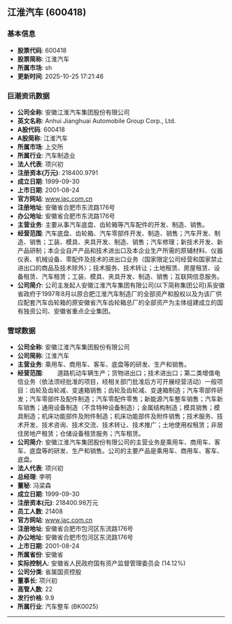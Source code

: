 ## 江淮汽车 (600418)

### 基本信息

- **股票代码**: 600418
- **股票简称**: 江淮汽车
- **所属市场**: sh
- **更新时间**: 2025-10-25 17:21:46

### 巨潮资讯数据

- **公司全称**: 安徽江淮汽车集团股份有限公司
- **英文名称**: Anhui Jianghuai Automobile Group Corp., Ltd.
- **A股代码**: 600418
- **A股简称**: 江淮汽车
- **所属市场**: 上交所
- **所属行业**: 汽车制造业
- **法人代表**: 项兴初
- **注册资本(万元)**: 218400.9791
- **成立日期**: 1999-09-30
- **上市日期**: 2001-08-24
- **官方网站**: www.jac.com.cn
- **注册地址**: 安徽省合肥市东流路176号
- **办公地址**: 安徽省合肥市东流路176号
- **主营业务**: 主要从事汽车底盘、齿轮箱等汽车配件的开发、制造、销售。
- **经营范围**: 汽车底盘、齿轮箱、汽车零部件开发、制造、销售；汽车开发、制造、销售；工装、模具、夹具开发、制造、销售；汽车修理；新技术开发、新产品研制；本企业自产产品和技术进出口及本企业生产所需的原辅材料、仪器仪表、机械设备、零配件及技术的进出口业务（国家限定公司经营和国家禁止进出口的商品及技术除外）；技术服务、技术转让；土地租赁、房屋租赁、设备租赁、汽车租赁；工装、模具、夹具开发、制造、销售；互联网信息服务。
- **公司简介**: 公司主发起人安徽江淮汽车集团有限公司(以下简称集团公司)系安徽省政府于1997年8月以原合肥江淮汽车制造厂的全部资产和股权以及为该厂供应配套汽车齿轮箱的原安徽省汽车齿轮箱总厂的全部资产为主体组建成立的国有独资公司、安徽省重点企业集团。

### 雪球数据

- **公司全称**: 安徽江淮汽车集团股份有限公司
- **公司简称**: 江淮汽车
- **主营业务**: 乘用车、商用车、客车、底盘等的研发、生产和销售。
- **经营范围**: 　　道路机动车辆生产；货物进出口；技术进出口；第二类增值电信业务（依法须经批准的项目，经相关部门批准后方可开展经营活动）一般项目：齿轮及齿轮减、变速箱销售；齿轮及齿轮减、变速箱制造；汽车零部件研发；汽车零部件及配件制造；汽车零配件零售；新能源汽车整车销售；汽车新车销售；通用设备制造（不含特种设备制造）；金属结构制造；模具销售；模具制造；机床功能部件及附件制造；机床功能部件及附件销售；技术服务、技术开发、技术咨询、技术交流、技术转让、技术推广；土地使用权租赁；非居住房地产租赁；仓储设备租赁服务；汽车租赁。
- **公司简介**: 安徽江淮汽车集团股份有限公司的主营业务是乘用车、商用车、客车、底盘等的研发、生产和销售。公司的主要产品是乘用车、商用车、客车、底盘。
- **法人代表**: 项兴初
- **总经理**: 李明
- **董秘**: 冯梁森
- **成立日期**: 1999-09-30
- **注册资本(元)**: 218400.98万元
- **员工人数**: 21408
- **官方网站**: www.jac.com.cn
- **注册地址**: 安徽省合肥市包河区东流路176号
- **办公地址**: 安徽省合肥市包河区东流路176号
- **上市日期**: 2001-08-24
- **所属省份**: 安徽省
- **实际控制人**: 安徽省人民政府国有资产监督管理委员会 (14.12%)
- **公司分类**: 省属国资控股
- **董事长**: 项兴初
- **高管人数**: 22
- **发行价格**: 9.9
- **所属行业**: 汽车整车 (BK0025)

---